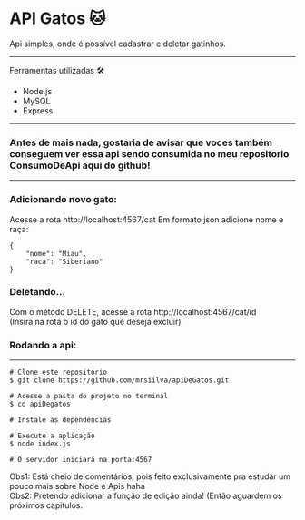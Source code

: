 <h1>API Gatos 🐱</h1>

Api simples, onde é possível cadastrar e deletar gatinhos.<hr>
Ferramentas utilizadas 🛠
<ul>
  <li>Node.js</li>
  <li>MySQL</li>
  <li>Express</li>
</ul>
<hr>

<h3>Antes de mais nada, gostaria de avisar que voces também conseguem ver essa api sendo consumida no meu repositorio ConsumoDeApi aqui do github!</h3>
<hr>

<h3>Adicionando novo gato:</h3>
Acesse a rota http://localhost:4567/cat
Em formato json adicione nome e raça:

```
{
    "nome": "Miau",
    "raca": "Siberiano"
}
```

<h3>Deletando...</h3>
Com o método DELETE, acesse a rota http://localhost:4567/cat/id<br>
(Insira na rota o id do gato que deseja excluir)

<h3>Rodando a api:</h3>
<hr>

```
# Clone este repositório
$ git clone https://github.com/mrsiilva/apiDeGatos.git

# Acesse a pasta do projeto no terminal
$ cd apiDegatos

# Instale as dependências

# Execute a aplicação
$ node index.js

# O servidor iniciará na porta:4567
```

Obs1: Está cheio de comentários, pois feito exclusivamente pra estudar um pouco mais sobre Node e Apis haha<br>
Obs2: Pretendo adicionar a função de edição ainda! (Então aguardem os próximos capitulos.
